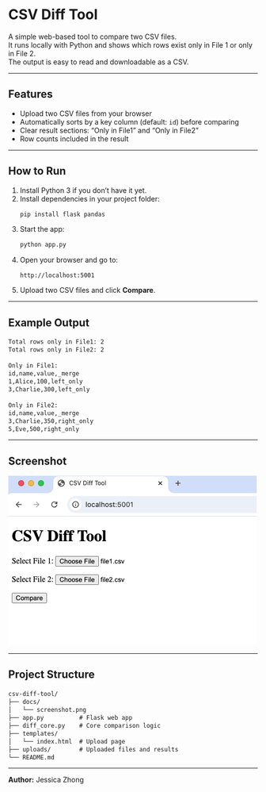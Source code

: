 # CSV Diff Tool

A simple web-based tool to compare two CSV files.  
It runs locally with Python and shows which rows exist only in File 1 or only in File 2.  
The output is easy to read and downloadable as a CSV.

---

## Features
- Upload two CSV files from your browser
- Automatically sorts by a key column (default: `id`) before comparing
- Clear result sections: “Only in File1” and “Only in File2”
- Row counts included in the result

---

## How to Run

1. Install Python 3 if you don’t have it yet.
2. Install dependencies in your project folder:
   ```bash
   pip install flask pandas
   ```
3. Start the app:
   ```bash
   python app.py
   ```
4. Open your browser and go to:
   ```
   http://localhost:5001
   ```
5. Upload two CSV files and click **Compare**.

---

## Example Output

```
Total rows only in File1: 2
Total rows only in File2: 2

Only in File1:
id,name,value,_merge
1,Alice,100,left_only
3,Charlie,300,left_only

Only in File2:
id,name,value,_merge
3,Charlie,350,right_only
5,Eve,500,right_only
```

---

## Screenshot

![screenshot](docs/screenshot.png)

---

## Project Structure

```
csv-diff-tool/
├── docs/
│   └── screenshot.png
├── app.py          # Flask web app
├── diff_core.py    # Core comparison logic
├── templates/
│   └── index.html  # Upload page
├── uploads/        # Uploaded files and results
└── README.md
```

---

**Author:** Jessica Zhong
